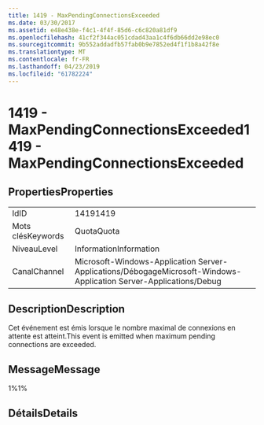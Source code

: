 ```yaml
---
title: 1419 - MaxPendingConnectionsExceeded
ms.date: 03/30/2017
ms.assetid: e48e438e-f4c1-4f4f-85d6-c6c820a81df9
ms.openlocfilehash: 41cf2f344ac051cdad43aa1c4f6db66dd2e98ec0
ms.sourcegitcommit: 9b552addadfb57fab0b9e7852ed4f1f1b8a42f8e
ms.translationtype: MT
ms.contentlocale: fr-FR
ms.lasthandoff: 04/23/2019
ms.locfileid: "61782224"
---
```

# <a name="1419---maxpendingconnectionsexceeded"></a><span data-ttu-id="02248-102">1419 - MaxPendingConnectionsExceeded</span><span class="sxs-lookup"><span data-stu-id="02248-102">1419 - MaxPendingConnectionsExceeded</span></span>
## <a name="properties"></a><span data-ttu-id="02248-103">Properties</span><span class="sxs-lookup"><span data-stu-id="02248-103">Properties</span></span>  
  
|||  
|-|-|  
|<span data-ttu-id="02248-104">Id</span><span class="sxs-lookup"><span data-stu-id="02248-104">ID</span></span>|<span data-ttu-id="02248-105">1419</span><span class="sxs-lookup"><span data-stu-id="02248-105">1419</span></span>|  
|<span data-ttu-id="02248-106">Mots clés</span><span class="sxs-lookup"><span data-stu-id="02248-106">Keywords</span></span>|<span data-ttu-id="02248-107">Quota</span><span class="sxs-lookup"><span data-stu-id="02248-107">Quota</span></span>|  
|<span data-ttu-id="02248-108">Niveau</span><span class="sxs-lookup"><span data-stu-id="02248-108">Level</span></span>|<span data-ttu-id="02248-109">Information</span><span class="sxs-lookup"><span data-stu-id="02248-109">Information</span></span>|  
|<span data-ttu-id="02248-110">Canal</span><span class="sxs-lookup"><span data-stu-id="02248-110">Channel</span></span>|<span data-ttu-id="02248-111">Microsoft-Windows-Application Server-Applications/Débogage</span><span class="sxs-lookup"><span data-stu-id="02248-111">Microsoft-Windows-Application Server-Applications/Debug</span></span>|  
  
## <a name="description"></a><span data-ttu-id="02248-112">Description</span><span class="sxs-lookup"><span data-stu-id="02248-112">Description</span></span>  
 <span data-ttu-id="02248-113">Cet événement est émis lorsque le nombre maximal de connexions en attente est atteint.</span><span class="sxs-lookup"><span data-stu-id="02248-113">This event is emitted when maximum pending connections are exceeded.</span></span>  
  
## <a name="message"></a><span data-ttu-id="02248-114">Message</span><span class="sxs-lookup"><span data-stu-id="02248-114">Message</span></span>  
 <span data-ttu-id="02248-115">1%</span><span class="sxs-lookup"><span data-stu-id="02248-115">1%</span></span>  
  
## <a name="details"></a><span data-ttu-id="02248-116">Détails</span><span class="sxs-lookup"><span data-stu-id="02248-116">Details</span></span>
